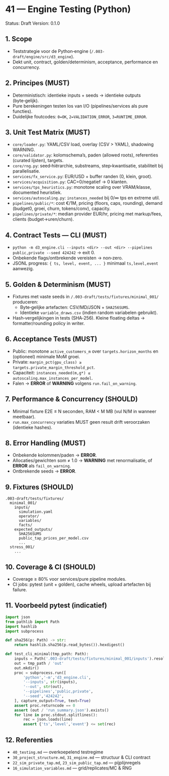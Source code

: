 # 41 — Engine Testing (Python)

Status: Draft
Version: 0.1.0

## 1. Scope

- Teststrategie voor de Python‑engine (`/.003-draft/engine/src/d3_engine`).
- Dekt unit, contract, golden/determinism, acceptance, performance en concurrency.

## 2. Principes (MUST)

- Deterministisch: identieke inputs + seeds → identieke outputs (byte‑gelijk).
- Pure berekeningen testen los van I/O (pipelines/services als pure functies).
- Duidelijke foutcodes: `0=OK`, `2=VALIDATION_ERROR`, `3=RUNTIME_ERROR`.

## 3. Unit Test Matrix (MUST)

- `core/loader.py`: YAML/CSV load, overlay (CSV > YAML), shadowing WARNING.
- `core/validator.py`: kolomschema’s, paden (allowed roots), referenties (curated lijsten), targets.
- `core/rng.py`: seed‑hiërarchie, substreams, step‑kwantisatie, stabiliteit bij parallelisatie.
- `services/fx_service.py`: EUR/USD + buffer randen (0, klein, groot).
- `services/acquisition.py`: CAC=0/negatief → 0 klanten.
- `services/tps_heuristics.py`: monotone scaling over VRAM/klasse, documented heuristiek.
- `services/autoscaling.py`: `instances_needed` bij 0/∞ tps en extreme util.
- `pipelines/public/*`: cost €/1M, pricing (floors, caps, rounding), demand (budget0, groei, churn, tokens/conv), capacity.
- `pipelines/private/*`: median provider EUR/hr, pricing met markup/fees, clients (budget→uren/churn).

## 4. Contract Tests — CLI (MUST)

- `python -m d3_engine.cli --inputs <dir> --out <dir> --pipelines public,private --seed 424242` → exit 0.
- Onbekende flags/ontbrekende vereisten → non‑zero.
- JSONL progress: `{ ts, level, event, ... }` minimaal `ts,level,event` aanwezig.

## 5. Golden & Determinism (MUST)

- Fixtures met vaste seeds in `/.003-draft/tests/fixtures/minimal_001/` produceren:
  - Byte‑gelijke artefacten: CSV/MD/JSON + `SHA256SUMS`.
  - Identieke `variable_draws.csv` (indien random variabelen gebruikt).
- Hash‑vergelijkingen in tests (SHA‑256). Kleine floating deltas → formatter/rounding policy in writer.

## 6. Acceptance Tests (MUST)

- Public: monotone `active_customers_m` over `targets.horizon_months` en (optioneel) minimale MoM groei.
- Private: `margin_pct(gpu_class) ≥ targets.private_margin_threshold_pct`.
- Capaciteit: `instances_needed(m,g*) ≤ autoscaling.max_instances_per_model`.
- Falen → **ERROR** of **WARNING** volgens `run.fail_on_warning`.

## 7. Performance & Concurrency (SHOULD)

- Minimal fixture E2E ≤ N seconden, RAM < M MB (vul N/M in wanneer meetbaar).
- `run.max_concurrency` variaties MUST geen result drift veroorzaken (identieke hashes).

## 8. Error Handling (MUST)

- Onbekende kolommen/paden → **ERROR**.
- Allocaties/gewichten som ≠ 1.0 → **WARNING** met renormalisatie, of **ERROR** als `fail_on_warning`.
- Ontbrekende seeds → **ERROR**.

## 9. Fixtures (SHOULD)

```
.003-draft/tests/fixtures/
  minimal_001/
    inputs/
      simulation.yaml
      operator/
      variables/
      facts/
    expected_outputs/
      SHA256SUMS
      public_tap_prices_per_model.csv
      ...
  stress_001/
    ...
```

## 10. Coverage & CI (SHOULD)

- Coverage ≥ 80% voor services/pure pipeline modules.
- CI jobs: pytest (unit + golden), cache wheels, upload artefacten bij failure.

## 11. Voorbeeld pytest (indicatief)

```python
import json
from pathlib import Path
import hashlib
import subprocess

def sha256(p: Path) -> str:
    return hashlib.sha256(p.read_bytes()).hexdigest()

def test_cli_minimal(tmp_path: Path):
    inputs = Path('.003-draft/tests/fixtures/minimal_001/inputs').resolve()
    out = tmp_path / 'out'
    out.mkdir()
    proc = subprocess.run([
        'python','-m','d3_engine.cli',
        '--inputs', str(inputs),
        '--out', str(out),
        '--pipelines','public,private',
        '--seed','424242',
    ], capture_output=True, text=True)
    assert proc.returncode == 0
    assert (out / 'run_summary.json').exists()
    for line in proc.stdout.splitlines():
        rec = json.loads(line)
        assert {'ts','level','event'} <= set(rec)
```

## 12. Referenties

- `40_testing.md` — overkoepelend testregime
- `30_project_structure.md`, `31_engine.md` — structuur & CLI contract
- `22_sim_private_tap.md`, `23_sim_public_tap.md` — pijplijnregels
- `16_simulation_variables.md` — grid/replicates/MC & RNG
